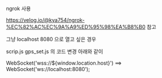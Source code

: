 ngrok 사용

https://velog.io/@kya754/ngrok-%EC%82%AC%EC%9A%A9%ED%95%98%EA%B8%B0 참고

그냥 localhost 8080 으로 열고 싶은 경우

scrip.js gps_set.js 의 코드 변경 아래와 같이

WebSocket('wss://${window.location.host}')
==>
WebSocket('ws://localhost:8080'); 
